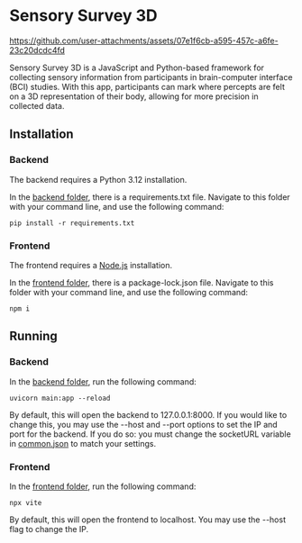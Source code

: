 # Sensory Survey 3D

https://github.com/user-attachments/assets/07e1f6cb-a595-457c-a6fe-23c20dcdc4fd

Sensory Survey 3D is a JavaScript and Python-based framework for collecting sensory information from participants in brain-computer interface (BCI) studies. With this app, participants can mark where percepts are felt on a 3D representation of their body, allowing for more precision in collected data.

## Installation

### Backend
The backend requires a Python 3.12 installation.

In the [backend folder](/backend/), there is a requirements.txt file. Navigate to this folder with your command line, and use the following command:
```
pip install -r requirements.txt
```

### Frontend
The frontend requires a [Node.js](https://nodejs.org/en/download/package-manager) installation.

In the [frontend folder](/frontend/), there is a package-lock.json file. Navigate to this folder with your command line, and use the following command:
```
npm i
```

## Running

### Backend
In the [backend folder](/backend/), run the following command:
```
uvicorn main:app --reload
```

By default, this will open the backend to 127.0.0.1:8000. If you would like to change this, you may use the --host and --port options to set the IP and port for the backend. If you do so: you must change the socketURL variable in [common.json](/frontend/scripts/common.js) to match your settings.

### Frontend
In the [frontend folder](/frontend/), run the following command:
```
npx vite
```

By default, this will open the frontend to localhost. You may use the --host flag to change the IP.


